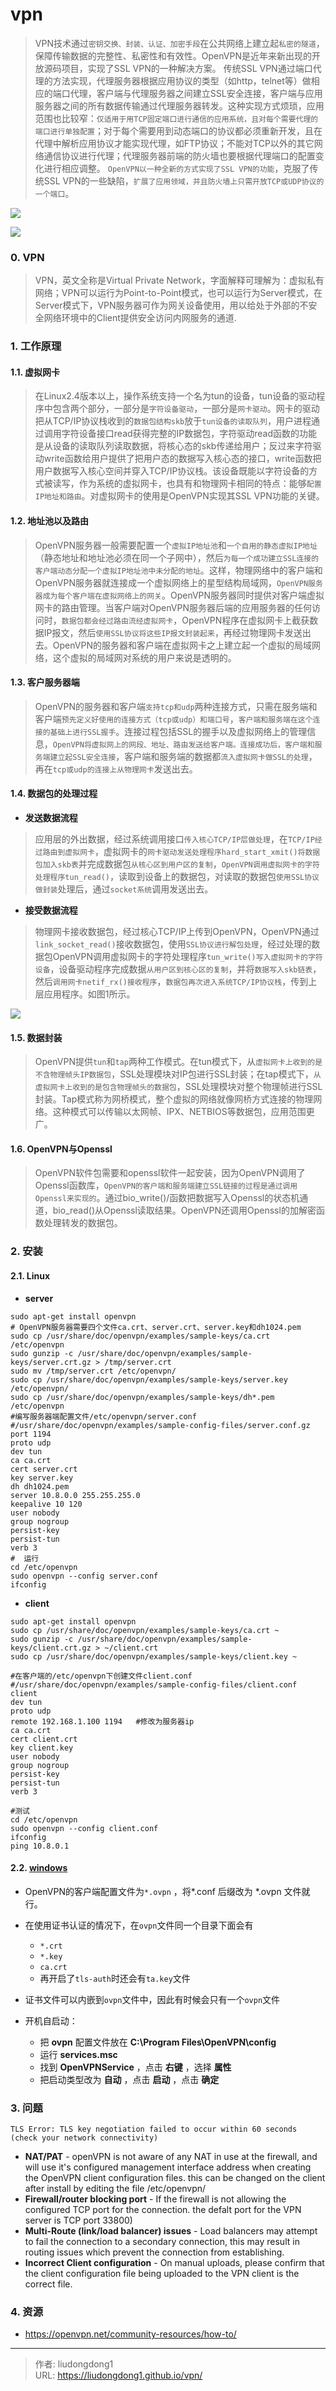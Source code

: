 # vpn


> VPN技术通过`密钥交换、封装、认证、加密手段`在公共网络上建立起`私密的隧道`，保障传输数据的完整性、私密性和有效性。OpenVPN是近年来新出现的开放源码项目，实现了SSL VPN的一种解决方案。 传统SSL VPN通过端口代理的方法实现，代理服务器根据应用协议的类型（如http，telnet等）做相应的端口代理，客户端与代理服务器之间建立SSL安全连接，客户端与应用服务器之间的所有数据传输通过代理服务器转发。这种实现方式烦琐，应用范围也比较窄：`仅适用于用TCP固定端口进行通信的应用系统，且对每个需要代理的端口进行单独配置`；对于每个需要用到动态端口的协议都必须重新开发，且在代理中解析应用协议才能实现代理，如FTP协议；不能对TCP以外的其它网络通信协议进行代理；代理服务器前端的防火墙也要根据代理端口的配置变化进行相应调整。 `OpenVPN以一种全新的方式实现了SSL VPN的功能`，克服了传统SSL VPN的一些缺陷，`扩展了应用领域，并且防火墙上只需开放TCP或UDP协议的一个端口`。

![](https://gitee.com/github-25970295/blogImage/raw/master/img/image-20201206224201009.png)

![](https://gitee.com/github-25970295/blogImage/raw/master/img/image-20201206224430365.png)

### 0. VPN

> VPN，英文全称是Virtual Private Network，字面解释可理解为：虚拟私有网络；VPN可以运行为Point-to-Point模式，也可以运行为Server模式，在Server模式下，VPN服务器可作为网关设备使用，用以给处于外部的不安全网络环境中的Client提供安全访问内网服务的通道.

### 1. 工作原理

#### 1.1. 虚拟网卡

> 在Linux2.4版本以上，操作系统支持一个名为tun的设备，tun设备的驱动程序中包含两个部分，一部分是`字符设备驱动`，一部分是`网卡驱动`。网卡的驱动把从TCP/IP协议栈收到的`数据包结构skb`放于`tun设备的读取队列`，用户进程通过调用字符设备接口read获得完整的IP数据包，字符驱动read函数的功能是从设备的读取队列读取数据，将核心态的skb传递给用户；反过来字符驱动write函数给用户提供了把用户态的数据写入核心态的接口，write函数把用户数据写入核心空间并穿入TCP/IP协议栈。该设备既能以字符设备的方式被读写，作为系统的虚拟网卡，也具有和物理网卡相同的特点：能够`配置IP地址和路由`。对虚拟网卡的使用是OpenVPN实现其SSL VPN功能的关键。

#### 1.2. 地址池以及路由

> OpenVPN服务器一般需要配置一个`虚拟IP地址池`和`一个自用的静态虚拟IP地址`（静态地址和地址池必须在同一个子网中），然后`为每一个成功建立SSL连接的客户端动态分配一个虚拟IP地址池中未分配的地址`。这样，物理网络中的客户端和OpenVPN服务器就连接成一个虚拟网络上的星型结构局域网，`OpenVPN服务器成为每个客户端在虚拟网络上的网关`。OpenVPN服务器同时提供对客户端虚拟网卡的路由管理。当客户端对OpenVPN服务器后端的应用服务器的任何访问时，`数据包都会经过路由流经虚拟网卡`，OpenVPN程序在虚拟网卡上截获数据IP报文，然后`使用SSL协议将这些IP报文封装起来`，再经过物理网卡发送出去。OpenVPN的服务器和客户端在虚拟网卡之上建立起一个虚拟的局域网络，这个虚拟的局域网对系统的用户来说是透明的。

#### 1.3. 客户服务器端

> OpenVPN的服务器和客户端`支持tcp和udp`两种连接方式，只需在服务端和客户端`预先定义好使用的连接方式（tcp或udp）和端口号`，`客户端和服务端在这个连接的基础上进行SSL握手`。连接过程包括SSL的握手以及虚拟网络上的管理信息，`OpenVPN将虚拟网上的网段、地址、路由发送给客户端。连接成功后，客户端和服务端建立起SSL安全连接`，客户端和服务端的数据都`流入虚拟网卡做SSL的处理`，再在`tcp或udp的连接上从物理网卡`发送出去。

#### 1.4. 数据包的处理过程

- **发送数据流程**

> 应用层的外出数据，经过系统调用接口`传入核心TCP/IP层做处理`，在`TCP/IP经过路由到虚拟网卡`，虚拟网卡的`网卡驱动发送处理程序hard_start_xmit()将数据包加入skb表`并完成数据包`从核心区到用户区的复制`，`OpenVPN调用虚拟网卡的字符处理程序tun_read()`，读取到设备上的数据包，对读取的数据包`使用SSL协议做封装`处理后，通过`socket系统`调用发送出去。

- **接受数据流程**

>  物理网卡接收数据包，经过核心TCP/IP上传到OpenVPN，OpenVPN通过`link_socket_read()`接收数据包，使用`SSL协议进行解包处理`，经过处理的数据包OpenVPN调用虚拟网卡的字符处理程序`tun_write()写入虚拟网卡的字符设备`，设备驱动程序完成数据`从用户区到核心区的复制`，并将`数据写入skb链表`，然后`调用网卡netif_rx()接收程序`，`数据包再次进入系统TCP/IP协议栈`，传到上层应用程序。如图1所示。 

![](https://gitee.com/github-25970295/blogImage/raw/master/img/image-20201206223626554.png)

#### 1.5. 数据封装

>  OpenVPN提供`tun`和`tap`两种工作模式。在tun模式下，从`虚拟网卡上收到的是不含物理帧头IP数据包`，SSL处理模块对IP包进行SSL封装；在tap模式下，`从虚拟网卡上收到的是包含物理帧头的数据包`，SSL处理模块对整个物理帧进行SSL封装。Tap模式称为网桥模式，整个虚拟的网络就像网桥方式连接的物理网络。这种模式可以传输以太网帧、IPX、NETBIOS等数据包，应用范围更广。

#### 1.6. OpenVPN与Openssl

> OpenVPN软件包需要和openssl软件一起安装，因为OpenVPN调用了Openssl函数库，`OpenVPN的客户端和服务端建立SSL链接的过程是通过调用Openssl来实现的`。通过bio_write()/函数把数据写入Openssl的状态机通道，bio_read()从Openssl读取结果。OpenVPN还调用Openssl的加解密函数处理转发的数据包。

### 2. 安装

#### 2.1. Linux

- **server**

```shell
sudo apt-get install openvpn
# OpenVPN服务器需要四个文件ca.crt、server.crt、server.key和dh1024.pem
sudo cp /usr/share/doc/openvpn/examples/sample-keys/ca.crt /etc/openvpn
sudo gunzip -c /usr/share/doc/openvpn/examples/sample-keys/server.crt.gz > /tmp/server.crt
sudo mv /tmp/server.crt /etc/openvpn/
sudo cp /usr/share/doc/openvpn/examples/sample-keys/server.key /etc/openvpn/
sudo cp /usr/share/doc/openvpn/examples/sample-keys/dh*.pem /etc/openvpn
#编写服务器端配置文件/etc/openvpn/server.conf  
#/usr/share/doc/openvpn/examples/sample-config-files/server.conf.gz
port 1194
proto udp
dev tun
ca ca.crt
cert server.crt
key server.key
dh dh1024.pem
server 10.8.0.0 255.255.255.0
keepalive 10 120
user nobody
group nogroup
persist-key
persist-tun
verb 3
#  运行
cd /etc/openvpn
sudo openvpn --config server.conf
ifconfig
```

- **client**

```shell
sudo apt-get install openvpn
sudo cp /usr/share/doc/openvpn/examples/sample-keys/ca.crt ~
sudo gunzip -c /usr/share/doc/openvpn/examples/sample-keys/client.crt.gz > ~/client.crt
sudo cp /usr/share/doc/openvpn/examples/sample-keys/client.key ~

#在客户端的/etc/openvpn下创建文件client.conf
#/usr/share/doc/openvpn/examples/sample-config-files/client.conf
client
dev tun
proto udp
remote 192.168.1.100 1194   #修改为服务器ip 
ca ca.crt
cert client.crt
key client.key
user nobody
group nogroup
persist-key
persist-tun
verb 3

#测试
cd /etc/openvpn
sudo openvpn --config client.conf
ifconfig
ping 10.8.0.1
```

#### 2.2. [windows](https://swupdate.openvpn.org/community/releases/openvpn-install-2.4.8-I602-Win10.exe)

- OpenVPN的客户端配置文件为`*.ovpn`  ，将*.conf 后缀改为 *.ovpn 文件就行。
- 在使用证书认证的情况下，在`ovpn`文件同一个目录下面会有
  - `*.crt`
  - `*.key`
  - `ca.crt`
  - 再开启了`tls-auth`时还会有`ta.key`文件
- 证书文件可以内嵌到`ovpn`文件中，因此有时候会只有一个`ovpn`文件

- 开机自启动：
  - 把 **ovpn** 配置文件放在 **C:\Program Files\OpenVPN\config**
  - 运行 **services.msc**
  - 找到 **OpenVPNService** ，点击 **右键** ，选择 **属性**
  - 把启动类型改为 **自动** ，点击 **启动** ，点击 **确定**

### 3. 问题

```
TLS Error: TLS key negotiation failed to occur within 60 seconds (check your network connectivity)
```

- **NAT/PAT** - openVPN is not aware of any NAT in use at the firewall, and will use it's configured management interface address when creating the OpenVPN client configuration files. this can be changed on the client after install by editing the file /etc/openvpn/
- **Firewall/router blocking port** - If the firewall is not allowing the configured TCP port for the connection. the defalt port for the VPN server is TCP port 33800)
- **Multi-Route (link/load balancer) issues** - Load balancers may attempt to fail the connection to a secondary connection, this may result in routing issues which prevent the connection from establishing.
- **Incorrect Client configuration** - On manual uploads, please confirm that the client configuration file being uploaded to the VPN client is the correct file.

### 4. 资源

- https://openvpn.net/community-resources/how-to/

---

> 作者: liudongdong1  
> URL: https://liudongdong1.github.io/vpn/  

